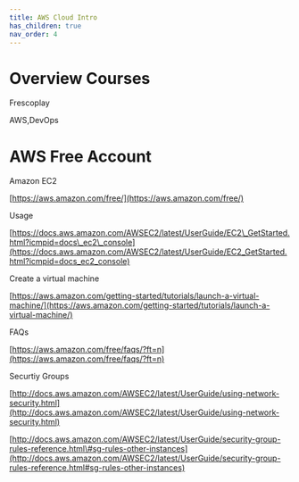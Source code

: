 ```yaml
---
title: AWS Cloud Intro
has_children: true
nav_order: 4
---
```


# Overview Courses

Frescoplay

AWS,DevOps





# AWS Free Account

Amazon EC2

[https://aws.amazon.com/free/](https://aws.amazon.com/free/)

Usage

[https://docs.aws.amazon.com/AWSEC2/latest/UserGuide/EC2\_GetStarted.html?icmpid=docs\_ec2\_console](https://docs.aws.amazon.com/AWSEC2/latest/UserGuide/EC2_GetStarted.html?icmpid=docs_ec2_console)

Create a virtual machine

[https://aws.amazon.com/getting-started/tutorials/launch-a-virtual-machine/](https://aws.amazon.com/getting-started/tutorials/launch-a-virtual-machine/)

FAQs

[https://aws.amazon.com/free/faqs/?ft=n](https://aws.amazon.com/free/faqs/?ft=n)

Securtiy Groups

[http://docs.aws.amazon.com/AWSEC2/latest/UserGuide/using-network-security.html](http://docs.aws.amazon.com/AWSEC2/latest/UserGuide/using-network-security.html)

[http://docs.aws.amazon.com/AWSEC2/latest/UserGuide/security-group-rules-reference.html\#sg-rules-other-instances](http://docs.aws.amazon.com/AWSEC2/latest/UserGuide/security-group-rules-reference.html#sg-rules-other-instances)

